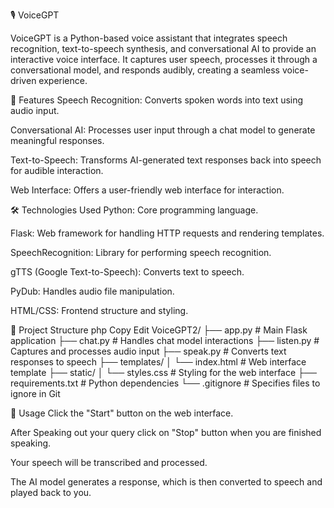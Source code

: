 🎙️ VoiceGPT

VoiceGPT is a Python-based voice assistant that integrates speech recognition, text-to-speech synthesis, and conversational AI to provide an interactive voice interface. It captures user speech, processes it through a conversational model, and responds audibly, creating a seamless voice-driven experience.

🚀 Features
Speech Recognition: Converts spoken words into text using audio input.

Conversational AI: Processes user input through a chat model to generate meaningful responses.

Text-to-Speech: Transforms AI-generated text responses back into speech for audible interaction.

Web Interface: Offers a user-friendly web interface for interaction.

🛠️ Technologies Used
Python: Core programming language.

Flask: Web framework for handling HTTP requests and rendering templates.

SpeechRecognition: Library for performing speech recognition.

gTTS (Google Text-to-Speech): Converts text to speech.

PyDub: Handles audio file manipulation.

HTML/CSS: Frontend structure and styling.

📁 Project Structure
php
Copy
Edit
VoiceGPT2/
├── app.py               # Main Flask application
├── chat.py              # Handles chat model interactions
├── listen.py            # Captures and processes audio input
├── speak.py             # Converts text responses to speech
├── templates/
│   └── index.html       # Web interface template
├── static/
│   └── styles.css       # Styling for the web interface
├── requirements.txt     # Python dependencies
└── .gitignore           # Specifies files to ignore in Git


🎯 Usage
Click the "Start" button on the web interface.

After Speaking out your query click on "Stop" button when you are finished speaking.

Your speech will be transcribed and processed.

The AI model generates a response, which is then converted to speech and played back to you.
